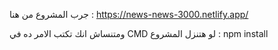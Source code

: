 جرب المشروع من هنا : 
https://news-news-3000.netlify.app/


ومتنساش انك تكتب الامر ده في CMD لو هتنزل المشروع :
npm install
